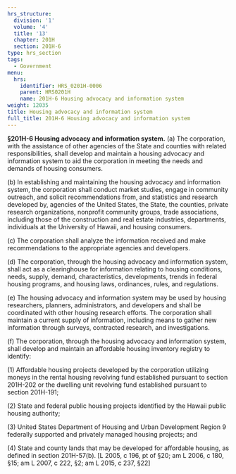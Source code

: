 ```yaml
---
hrs_structure:
  division: '1'
  volume: '4'
  title: '13'
  chapter: 201H
  section: 201H-6
type: hrs_section
tags:
  - Government
menu:
  hrs:
    identifier: HRS_0201H-0006
    parent: HRS0201H
    name: 201H-6 Housing advocacy and information system
weight: 12035
title: Housing advocacy and information system
full_title: 201H-6 Housing advocacy and information system
---
```

**§201H-6 Housing advocacy and information system.** (a) The corporation, with the assistance of other agencies of the State and counties with related responsibilities, shall develop and maintain a housing advocacy and information system to aid the corporation in meeting the needs and demands of housing consumers.

(b) In establishing and maintaining the housing advocacy and information system, the corporation shall conduct market studies, engage in community outreach, and solicit recommendations from, and statistics and research developed by, agencies of the United States, the State, the counties, private research organizations, nonprofit community groups, trade associations, including those of the construction and real estate industries, departments, individuals at the University of Hawaii, and housing consumers.

(c) The corporation shall analyze the information received and make recommendations to the appropriate agencies and developers.

(d) The corporation, through the housing advocacy and information system, shall act as a clearinghouse for information relating to housing conditions, needs, supply, demand, characteristics, developments, trends in federal housing programs, and housing laws, ordinances, rules, and regulations.

(e) The housing advocacy and information system may be used by housing researchers, planners, administrators, and developers and shall be coordinated with other housing research efforts. The corporation shall maintain a current supply of information, including means to gather new information through surveys, contracted research, and investigations.

(f) The corporation, through the housing advocacy and information system, shall develop and maintain an affordable housing inventory registry to identify:

(1) Affordable housing projects developed by the corporation utilizing moneys in the rental housing revolving fund established pursuant to section 201H-202 or the dwelling unit revolving fund established pursuant to section 201H-191;

(2) State and federal public housing projects identified by the Hawaii public housing authority;

(3) United States Department of Housing and Urban Development Region 9 federally supported and privately managed housing projects; and

(4) State and county lands that may be developed for affordable housing, as defined in section 201H-57(b). [L 2005, c 196, pt of §20; am L 2006, c 180, §15; am L 2007, c 222, §2; am L 2015, c 237, §22]